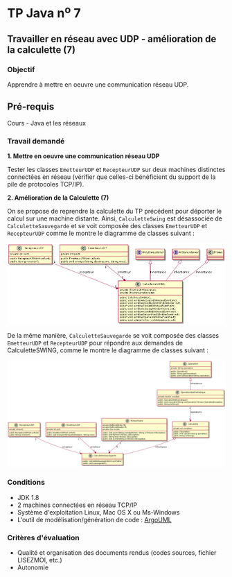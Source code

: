# TP Java n<sup>o</sup> 7

## Travailler en réseau avec UDP - amélioration de la calculette (7)

### Objectif
Apprendre à mettre en oeuvre une communication réseau UDP.

## Pré-requis
Cours - Java et les réseaux

### Travail demandé
**1\. Mettre en oeuvre une communication réseau UDP**

Tester les classes `EmetteurUDP` et `RecepteurUDP` sur deux machines distinctes connectées en réseau (vérifier que celles-ci bénéficient du support de la pile de protocoles TCP/IP).

**2\. Amélioration de la Calculette (7)**

On se propose de reprendre la calculette du TP précédent pour déporter le calcul sur une machine distante. Ainsi, `CalculetteSwing` est désassociée de `CalculetteSauvegarde` et se voit composée des  classes `EmetteurUDP` et `RecepteurUDP` comme le montre le diagramme de classes suivant :

![Diagramme de classes 1](tp07/classes1.png)

De la même manière, `CalculetteSauvegarde` se voit composée des classes `EmetteurUDP` et `RecepteurUDP` pour répondre aux demandes de CalculetteSWING, comme le montre le diagramme de classes suivant :

![Diagramme de classes 2](tp07/classes2.png)

### Conditions
*   JDK 1.8
*   2 machines connectées en réseau TCP/IP
*   Système d'exploitation Linux, Mac OS X ou Ms-Windows
*   L'outil de modélisation/génération de code : [ArgoUML](http://argouml-fr.tigris.org/)

### Critères d'évaluation
*   Qualité et organisation des documents rendus (codes sources, fichier LISEZMOI, etc.)
*   Autonomie
